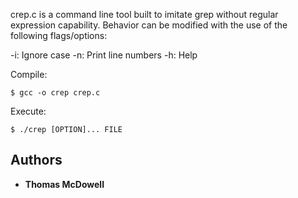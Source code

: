 crep.c is a command line tool built to imitate grep without regular expression capability. Behavior can be modified with the use of the following
flags/options:

-i: Ignore case 
-n: Print line numbers 
-h: Help

Compile:
```
$ gcc -o crep crep.c
```

Execute:
```
$ ./crep [OPTION]... FILE
```

## Authors

* **Thomas McDowell**
